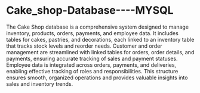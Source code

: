 # Cake_shop-Database----MYSQL

The Cake Shop database is a comprehensive system designed to manage inventory, products, orders, payments, and employee data. It includes tables for cakes, pastries, and decorations, each linked to an inventory table that tracks stock levels and reorder needs. Customer and order management are streamlined with linked tables for orders, order details, and payments, ensuring accurate tracking of sales and payment statuses. Employee data is integrated across orders, payments, and deliveries, enabling effective tracking of roles and responsibilities. This structure ensures smooth, organized operations and provides valuable insights into sales and inventory trends.
